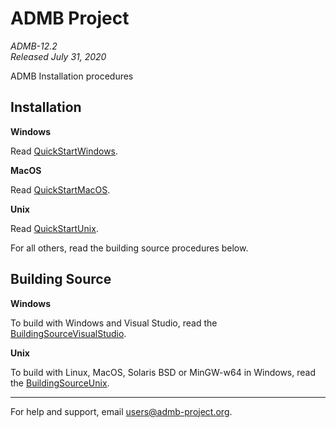 ADMB Project  
============
*ADMB-12.2*  
*Released July 31, 2020*  

ADMB Installation procedures

Installation
------------

**Windows**

Read [QuickStartWindows](docs/install/QuickStartWindows.md).  

**MacOS**

Read [QuickStartMacOS](scripts/installers/packagemaker/QuickStartMacOS.md).

**Unix**

Read [QuickStartUnix](docs/install/QuickStartUnix.md).


For all others, read the building source procedures below.

Building Source
---------------

**Windows**

To build with Windows and Visual Studio, read the [BuildingSourceVisualStudio](docs/install/BuildingSourceVisualStudio.md).   

**Unix**

To build with Linux, MacOS, Solaris BSD or MinGW-w64 in Windows, read the [BuildingSourceUnix](docs/install/BuildingSourceUnix.md).

---
For help and support, email <users@admb-project.org>.
